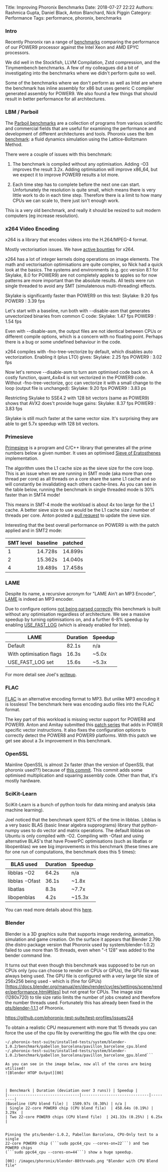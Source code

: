 ﻿Title: Improving Phoronix Benchmarks
Date: 2018-07-27 22:22
Authors: Rashmica Gupta, Daniel Black, Anton Blanchard, Nick Piggin
Category: Performance
Tags: performance, phoronix, benchmarks
 

### Intro

Recently Phoronix ran a range of
[benchmarks](https://www.phoronix.com/scan.php?page=article&item=power9-talos-2&num=1)
comparing the performance of our POWER9 processor against the Intel Xeon and AMD
EPYC processors. 

We did well in the Stockfish, LLVM Compilation, Zstd compression, and the
Tinymembench benchmarks. A few of my colleagues did a bit of investigating into
the benchmarks where we didn't perform quite so well.

Some of the benchmarks where we don't perform as well as Intel are where the
benchmark has inline assembly for x86 but uses generic C compiler generated
assembly for POWER9. We also found a few things that should result in better
performance for all architectures.


### LBM / Parboil 

The [Parboil benchmarks](http://impact.crhc.illinois.edu/parboil/parboil.aspx) are a
collection of programs from various scientific and commercial fields that are
useful for examining the performance and development of different architectures
and tools.  Phoronix uses the lbm
[benchmark](https://www.spec.org/cpu2006/Docs/470.lbm.html): a fluid dynamics
simulation using the Lattice-Boltzmann Method.


There were a couple of issues with this benchmark:

1. The benchmark is compiled without any optimisation. Adding -O3 improves the
   result 3.2x. Adding optimisation will improve x86_64, but we expect it to
improve POWER9 results a lot more.


2. Each time step has to complete before the next one can start.  Unfortunately
   the resolution is quite small, which means there is very little work to do in
each time step. Therefore there is a limit to how many CPUs we can scale to,
there just isn't enough work.

This is a very old benchmark, and really it should be resized to suit modern
computers (eg increase resolution).


### x264 Video Encoding
x264 is a library that encodes videos into the H.264/MPEG-4 format.

Mostly vectorisation issues. We have [active bounties](https://www.bountysource.com/teams/ibm/bounties) for x264.


x264 has a lot of integer kernels doing operations on image elements. The math
and vectorisation optimisations are quite complex, so Nick had a quick look at
the basics.  The systems and environments (e.g. gcc version 8.1 for Skylake, 8.0
for POWER9) are not completely apples to apples so for now patterns are more
important than the absolute results. All tests were run single threaded to
avoid any SMT (simulatenous multi-threading) effects.

Skylake is significantly faster than POWER9 on this test: Skylake: 9.20 fps
POWER9 : 3.39 fps

Let's start with a baseline, run both with --disable-asm that generates
unvectorized binaries from common C code: Skylake: 1.47 fps POWER9 : 1.54 fps

Even with --disable-asm, the output files are not identical between CPUs or
different compile options, which is a concern with no floating point. Perhaps
there is a bug or some undefined behaviour in the code.

x264 compiles with -fno-tree-vectorize by default, which disables auto
vectorization. Enabling it (plus LTO) gives: Skylake: 2.25 fps POWER9 : 3.02 fps

Now let's remove --disable-asm to turn asm optimised code back on. A costly
function, quant_4x4x4 is not vectorized in the POWER9 code.  Without
-fno-tree-vectorize, gcc can vectorize it with a small change to the loop
(output file is unchanged): Skylake: 9.20 fps POWER9 : 3.83 ps

Restricting Skylake to SSE4.2 with 128 bit vectors (same as POWER9) shows that
AVX2 does't provide huge gains: Skylake: 8.37 fps POWER9 : 3.83 fps

Skylake is still much faster at the same vector size. It's surprising they are
able to get 5.7x speedup with 128 bit vectors. 


### Primesieve

[Primesieve](https://primesieve.org/) is a program and C/C++
library that generates all the prime numbers below a given number. It uses an
optimised [Sieve of Eratosthenes](https://upload.wikimedia.org/wikipedia/commons/b/b9/Sieve_of_Eratosthenes_animation.gif)
implementation.

The algorithm uses the L1 cache size as the sieve size for the core loop.  This
is an issue when we are running in SMT mode (aka more than one thread per core)
as all threads on a core share the same L1 cache and so will constantly be 
invalidating each others cache-lines. As you can see
in the table below, running the benchmark in single threaded mode is 30% faster
than in SMT4 mode!

This means in SMT-4 mode the workload is about 4x too large for the L1 cache.  A
better sieve size to use would be the L1 cache size / number of
threads per core. Anton posted a [pull request](https://github.com/kimwalisch/primesieve/pull/54) 
to update the sieve size.

Interesting that the best overall performance on POWER9 is with the patch applied and in
SMT2 mode:

|SMT level   |    baseline   |     patched|
|------------|---------------|----------|
|1           |    14.728s     | 14.899s	|
|2           |    15.362s     | 14.040s	|
|4           |    19.489s     | 17.458s	|


### LAME 

Despite its name, a recursive acronym for "LAME Ain't an MP3 Encoder",
[LAME](http://lame.sourceforge.net/) is indeed an MP3 encoder.

Due to configure options [not being parsed correctly](https://sourceforge.net/p/lame/mailman/message/36371506/) this
benchmark is built without any optimisation regardless of architecture. We see a
massive speedup by turning optimisations on, and a further 6-8% speedup by
enabling
[USE_FAST_LOG](https://sourceforge.net/p/lame/mailman/message/36372005/) (which
is already enabled for Intel).

| LAME | Duration | Speedup |
|---------|-------------|--|
| Default | 82.1s | n/a |
| With optimisation flags | 16.3s | ~5.0x |
| USE_FAST_LOG set | 15.6s | ~5.3x  |

For more detail see Joel's
[writeup](https://shenki.github.io/LameMP3-on-Power9/).



### FLAC

[FLAC](https://xiph.org/flac/) is an alternative encoding format to
MP3. But unlike MP3 encoding it is lossless!  The benchmark here was encoding
audio files into the FLAC format. 

The key part of this workload is missing
vector support for POWER8 and POWER9. Anton and Amitay submitted this
[patch series](http://lists.xiph.org/pipermail/flac-dev/2018-July/006351.html) that
adds in POWER specific vector instructions. It also fixes the configuration options
to correctly detect the POWER8 and POWER9 platforms. With this patch we get see about a 3x
improvement in this benchmark.


### OpenSSL

Mainline OpenSSL is almost 2x faster (than the version of OpenSSL that phoronix used??) because
of [this commit](https://github.com/openssl/openssl/commit/68f6d2a02c8cc30c5c737fc948b7cf023a234b47).
This commit adds some optimised multiplication and squaring assembly code.
Other than that, it's mostly hardware.


### SciKit-Learn

SciKit-Learn is a bunch of python tools for data mining and
analysis (aka machine learning).

Joel noticed that the benchmark spent 92% of the time in libblas. Libblas is a
very basic BLAS (basic linear algebra supprograms) library that python-numpy
uses to do vector and matrix operations.  The default libblas on Ubuntu is only
compiled with -O2. Compiling with -Ofast and using alternative BLAS's that have
PowerPC optimisations (such as libatlas or libopenblas) we see big improvements
in this benchmark (these times are for one run of computations, the benchmark
does this 5 times):


| BLAS used | Duration | Speedup |
|---------|-------------|--|
| libblas -O2 |64.2s | n/a |
| libblas -Ofast |  36.1s | ~1.8x |
| libatlas | 8.3s | ~7.7x  |
|libopenblas | 4.2s | ~15.3x |


You can read more details about this
[here](https://shenki.github.io/Scikit-Learn-on-Power9/).


### Blender

Blender is a 3D graphics suite that supports image rendering,
animation, simulation and game creation. On the surface it appears that Blender
2.79b (the distro package version that Phoronix used by system/blender-1.0.2)
failed to use more than 15 threads, even when "-t 128" was added to the bender
command line.

It turns out that even though this benchmark was supposed to be run on CPUs only
(you can choose to render on CPUs or GPUs), the GPU file was always being used.
The GPU file is configured with a very large tile size of 256x256 being used -
which is (fine for
GPUs)[https://docs.blender.org/manual/en/dev/render/cycles/settings/scene/render/performance.html#tiles]
but not great for CPUs. The image size (1280x720) to tile size ratio limits the
number of jobs created and therefore the number threads used. Fortunately this
has already been fixed in the
[pts/blender-1.1.1](https://openbenchmarking.org/test/pts/blender) of Phoronix.

https://github.com/phoronix-test-suite/test-profiles/issues/24 

To obtain a realistic CPU measurement with more that 15 threads you can force
the use of the cpu file by overwritting the gpu file with the cpu one:

```$ cp
~/.phoronix-test-suite/installed-tests/system/blender-1.0.2/benchmark/pabellon_barcelona/pavillon_barcelone_cpu.blend
~/.phoronix-test-suite/installed-tests/system/blender-1.0.2/benchmark/pabellon_barcelona/pavillon_barcelone_gpu.blend```

As you can see in the image below, now all of the cores are being utilised!
![Blender HTOP Output][00]



| Benchmark | Duration (deviation over 3 runs)) | Speedup |
|--------------------------------|------------------------------|---------|
|Baseline (GPU blend file) |  1509.97s (0.30%) | n/a |
| Single 22-core POWER9 chip (CPU blend file)  | 458.64s (0.19%) | 3.29x  |
| Two 22-core POWER9 chips (CPU blend file)  | 241.33s (0.25%) | 6.25x |


Pinning the pts/bender-1.0.2, Pabellon Barcelona, CPU-Only test to a single
22-core POWER9 chip (```sudo ppc64_cpu --cores-on=22```) and two POWER9 chips
(```sudo ppc64_cpu --cores-on=44```) show a huge speedup.

[00]: /images/phoronix/blender-88threads.png "Blender with CPU Blend file"



